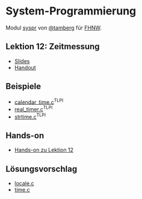 # System-Programmierung
Modul [syspr]( https://www.fhnw.ch/de/studium/module/6008081) von [@tamberg](https://twitter.com/tamberg) für [FHNW](https://www.fhnw.ch/).

## Lektion 12: Zeitmessung
- [Slides](http://www.tamberg.org/fhnw/2019/hs/Syspr12Zeitmessung.pdf)
- [Handout](http://www.tamberg.org/fhnw/2019/hs/Syspr12ZeitmessungHandout.pdf)

## Beispiele
- [calendar_time.c](http://man7.org/tlpi/code/online/book/time/calendar_time.c.html)<sup>TLPI</sup>
- [real_timer.c](http://man7.org/tlpi/code/online/book/timers/real_timer.c.html)<sup>TLPI</sup>
- [strtime.c](http://man7.org/tlpi/code/online/book/time/strtime.c.html)<sup>TLPI</sup>

## Hands-on
- [Hands-on zu Lektion 12](../../../../fhnw-syspr-work-12/blob/master/README.md)

## Lösungsvorschlag
- [locale.c](locale.c)
- [time.c](time.c)
